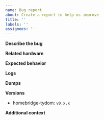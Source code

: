 ```yaml
---
name: Bug report
about: Create a report to help us improve
title: ''
labels: ''
assignees: ''
---
```


**Describe the bug**

<!-- A clear and concise description of what the bug is. -->

**Related hardware**

<!-- If applicable, indicate the device(s) official product name (eg. TYXIA 5610). -->

**Expected behavior**

<!-- A clear and concise description of what you expected to happen. -->

**Logs**

<!-- If applicable, add logs to help explain your problem.
     Make sure that you are running with debug enabled using the following env var: `DEBUG=homebridge-tydom`. -->

**Dumps**

<!--
To help speed up your issue, please provide a dump of your tydom configuration using node-tydom-client
```sh
npx tydom-client request /configs/file /devices/data /devices/meta /devices/cmeta --file tydom_output.json --username 001A25XXXXXX --password XXXXXX
```
Will create the file `tydom_output.json` to upload, you can use https://gist.github.com
-->

**Versions**

<!-- Please make sure you are using the latest available version published on npm. -->

- homebridge-tydom: `v0.x.x`

**Additional context**

<!-- Add any other context about the problem here. -->
